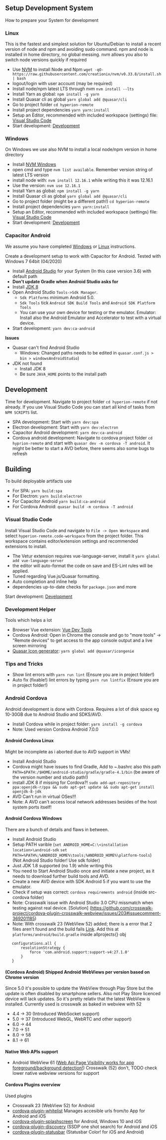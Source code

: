 ## Setup Development System
How to prepare your System for development

### Linux
This is the fastest and simplest solution for Ubuntu/Debian to install a recent version of node and npm and avoiding sudo command. npm and node is installed in home directory, no global messing. nvm allows you also to switch node versions quickly if required
 - Use [NVM](https://github.com/nvm-sh/nvm) to install Node and Npm `wget -qO- https://raw.githubusercontent.com/creationix/nvm/v0.33.8/install.sh | bash`
 - logout/login with user account (may be required)
 - Install node/npm latest LTS through nvm  `nvm install --lts`
 - Install Yarn as global: `npm install -g yarn`
 - Install Quasar cli as global `yarn global add @quasar/cli`
 - Go to project folder `cd hyperion-remote`
 - Install project dependencies `yarn yarn:install`
 - Setup an Editor, recommended with included workspace (settings) file: [Visual Studio Code](###VisualStudioCode)
 - Start development: [Development](##Development)

### Windows
On Windows we use also NVM to install a local node/npm version in home directory
 - Install [NVM Windows](https://github.com/coreybutler/nvm-windows)
 - open cmd and type `nvm list available`. Remember version string of latest LTS version
 - install node with: `nvm install 12.16.1` while writing this it was 12.16.1
 - Use the version: `nvm use 12.16.1`
 - Install Yarn as global: `npm install -g yarn`
 - Install Quasar cli as global `yarn global add @quasar/cli`
 - Go to project folder (might be a different path!) `cd hyperion-remote`
 - Install project dependencies `yarn yarn:install`
 - Setup an Editor, recommended with included workspace (settings) file: [Visual Studio Code](###Visual-Studio-Code)
 - Start development: [Development](##Development)

### Capacitor Android
We assume you have completed [Windows](###windows) or [Linux](###linux) instructions.

Create a development setup to work with Capacitor for Android. Tested with Windows 7 64bit (04/2020)
- Install [Android Studio](https://developer.android.com/studio) for your System (In this case version 3.6) with default path
- **Don't update Gradle when Android Studio asks for**
- Install [JDK 8](https://www.oracle.com/java/technologies/javase/javase-jdk8-downloads.html)
- Open Android Studio `Tools->Sdk Manager`.
  - `Sdk Platforms` minimum Android 5.0.
  - `Sdk Tools` tick `Android SDK Build Tools` and `Android SDK Platform Tools`
  - You can use your own device for testing or the emulator. Emulator: Install also the Android Emulator and Accelerator to test with a virtual device.
- Start development: `yarn dev:ca-android`

**Issues**
- Quasar can't find Android Studio
   - Windows: Changed paths needs to be edited in `quasar.conf.js > bin > windowsAndroidStudio`)
- JDK not found
  - Install JDK 8
  - Be sure `JAVA_HOME` points to the install path

## Development
Time for development. Navigate to project folder `cd hyperion-remote` if not already. If you use Visual Studio Code you can start all kind of tasks from `NPM SCRIPTS` list.
 - SPA development: Start with `yarn dev:spa`
 - Electron development: Start with `yarn dev:electron`
 - Capacitor Android development: `yarn dev:ca-android`
 - Cordova android development: Navigate to cordova project folder `cd hyprion-remote` and start with `quasar dev -m cordova -T android`. It might be better to start a AVD before, there seems also some bugs to refresh

## Building
To build deployable artifacts use
- For SPA: `yarn build:spa`
- For Electron: `yarn build:electron`
- For Capacitor Android `yarn build:ca-android`
- For Cordova Android: `quasar build -m cordova -T android`

### Visual Studio Code
Install Visual Studio Code and navigate to `File -> Open Workspace` and select `hyperion-remote.code-workspace` from the project folder. This workspace contains editor/extension settings and recommended extensions to install.
- The Vetur extension requires vue-language-server, install it `yarn global add vue-language-server`
- the editor will auto-format the code on save and ES-Lint rules will be applied.
- Tuned regarding Vue.js/Quasar formatting.
- Auto completion and inline help
- dependencies up-to-date checks for `package.json` and more

Start development: [Development](##Development)


### Development Helper
Tools which helps a lot
- Browser Vue extension: [Vue Dev Tools](https://github.com/vuejs/vue-devtools)
- Cordova Android: Open in Chrome the console and go to "more tools" -> "Remote devices" to get access to the app console output and a live screen mirroring
- [Quasar Icon generator](https://quasar.dev/icongenie/installation): `yarn global add @quasar/icongenie`

### Tips and Tricks
 - Show lint errors with `yarn run lint` (Ensure you are in project folder!)
 - Auto fix (fixable!) lint errors by typing `yarn run lintfix` (Ensure you are in project folder!)

### Android Cordova
Android development is done with Cordova. Requires a lot of disk space eg 10-30GB due to Android Studio and SDKS/AVD.
- Install Cordova while in project folder: `yarn install -g cordova`
- Note: Used version Cordova Android 7.0.0

#### Android Cordova Linux
Might be incomplete as i aborted due to AVD support in VMs!
 - Install Android Studio
 - Cordova might have issues to find Gradle, Add to ~.bashrc also this path `PATH=$PATH:/$HOME/android-studio/gradle/gradle-4.1/bin` (be aware of the version number and studio path!)
 - install JDK 8 if  missing for Cordova?! `sudo add-apt-repository ppa:openjdk-r/ppa && sudo apt-get update && sudo apt-get install openjdk-8-jdk`
 - AVD Can't run in virtual OSes!!!
 - Note: A AVD can't access local network addresses besides of the host system ports itself!

#### Android Cordova Windows
There are a bunch of details and flaws in between.
 - Install Android Studio
 - Setup PATH varible (`set ANDROID_HOME=C:\<installation location>\android-sdk` `set PATH=%PATH%;%ANDROID_HOME%\tools;%ANDROID_HOME%\platform-tools`) (Not Android Studio folder! Use sdk folder)
  - Just JDK 1.8 supported (no 1.9) while writing this
 - You need to Start Android Studio once and initiate a new project, as it needs to download further build tools and AVD.
 - Create a new AVD device with SDK Android 5 if you want to use the emulator.
 - Check if setup was correct: `cordova requirements android` (inside src-cordova folder)
 - Note: Crasswalk issue with Android Studio 3.0 CPU missmatch when testing against real device. [Solution] (https://github.com/crosswalk-project/cordova-plugin-crosswalk-webview/issues/203#issuecomment-369201185)
 - Note: With crosswalk 23 (WebView 52) added; there is a error that 2 files aren't found and the build fails [Link](https://stackoverflow.com/questions/49162538/cordova-build-android-unable-to-find-attribute-androidfontvariationsettings-a). Add this at `platforms/android/build.gradle` inside allprojects{} obj
```
   configurations.all {
       resolutionStrategy {
           force 'com.android.support:support-v4:27.1.0'
       }
   }
```

#### (Cordova Android) Shipped Android WebViews per version based on Chrome version
Since 5.0 it's possible to update the WebView through Play Store but the update is often disabled by smartphone sellers. Also not Play Store licenced device will lack updates. So it's pretty relativ that the latest WebView is installed. Currently used is crosswalk as baked in webview with 52
 - 4.4 -> 30 (Introduced WebSocket support)
 - 5.0 -> 37 (Introduced WebGL, WebRTC and other support)
 - 6.0 -> 44
 - 7.0 -> 51
 - 8.0 -> 58
 - 8.1 -> 61

#### Native Web APIs support
- Android WebView 61 ([Web Api Page Visibility works for app foreground/background detection!](https://developer.mozilla.org/en-US/docs/Web/API/Page_Visibility_API)) Crosswalk (52) don't, TODO check lower native webview versions for support

#### Cordova Plugins overview
Used plugins
- Crosswalk 23 (WebView 52) for Android
- [cordova-plugin-whitelist](https://cordova.apache.org/docs/en/latest/guide/appdev/whitelist/index.html) Manages accesible urls from/to App for Android and iOS
- [cordova-plugin-splashscreen](https://cordova.apache.org/docs/en/latest/reference/cordova-plugin-splashscreen/index.html) for Android, Windows 10 and iOS
- [cordova-plugin-discovery](https://www.npmjs.com/package/cordova-plugin-discovery) (SSDP one shot search) for Android and iOS
- [cordova-plugin-statusbar](https://cordova.apache.org/docs/en/latest/reference/cordova-plugin-statusbar/) (Statusbar Color! for iOS and Android)
